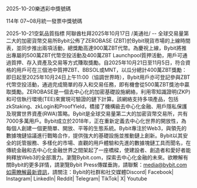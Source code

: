 
2025-10-20樂透彩中獎號碼

                                
114年 07~08月統一發票中獎號碼
                             
2025-10-21空氣品質指標
                              阿聯酋杜拜2025年10月17日 /美通社/ -- 全球交易量第二大的加密貨幣交易所Bybit公佈了ZEROBASE (ZBT)於Bybit現貨市場的上線時間表，並同步推出兩項活動，總獎勵高達900萬ZBT代幣。為慶祝上線，Bybit將推出專屬的500萬ZBT代幣空投活動及400萬ZBT Launchpool質押活動，用戶可通過質押、存入資產及交易等方式賺取獎勵。自2025年10月21日至11月5日，符合資格的用戶可在三個池中質押ZBT、BBSOL或MNT，以瓜分總計400萬ZBT獎勵：即日起至2025年10月24日上午11:00（協調世界時），Bybit用戶亦可登記參與ZBT代幣空投活動，通過完成簡單的存入和交易任務，即有機會從500萬ZBT獎池中贏取獎勵。ZEROBASE是一個去中心化的加密基礎設施網絡，利用零知識證明(ZKP)和可信執行環境(TEE)來實現可驗證的鏈下計算。該網絡支持多項產品，包括zkStaking、zkLogin和ProofYield，橋接了機構級去中心化金融、用戶隱私保護及現實世界資產(RWA)策略。Bybit是全球交易量第二大的加密貨幣交易所，共有7000多萬用戶。Bybit成立於2018年，正在重新定義去中心化世界的開放性，為每個人創建一個更簡單、開放、平等的生態系統。Bybit專注於Web3，與領先的數據塊鏈協議進行戰略合作，提供強大的基礎設施並推動鏈上創新。Bybit以其安全的託管服務、多樣化的市場、直觀的用戶體驗和先進的數據塊鏈工具而聞名，在傳統金融和去中心化金融世界之間架起了一座橋樑，使建設者、創造者和愛好者能夠釋放Web3的全部潛力。瀏覽Bybit.com，探索去中心化金融的未來。欲瞭解有關Bybit的更多詳情，請瀏覽Bybit Press傳媒垂詢，請聯繫：media@bybit.com如需瞭解最新資訊，請關注：Bybit的社群和社交媒體Discord| Facebook| Instagram| LinkedIn| Reddit| Telegram| TikTok| X| Youtube